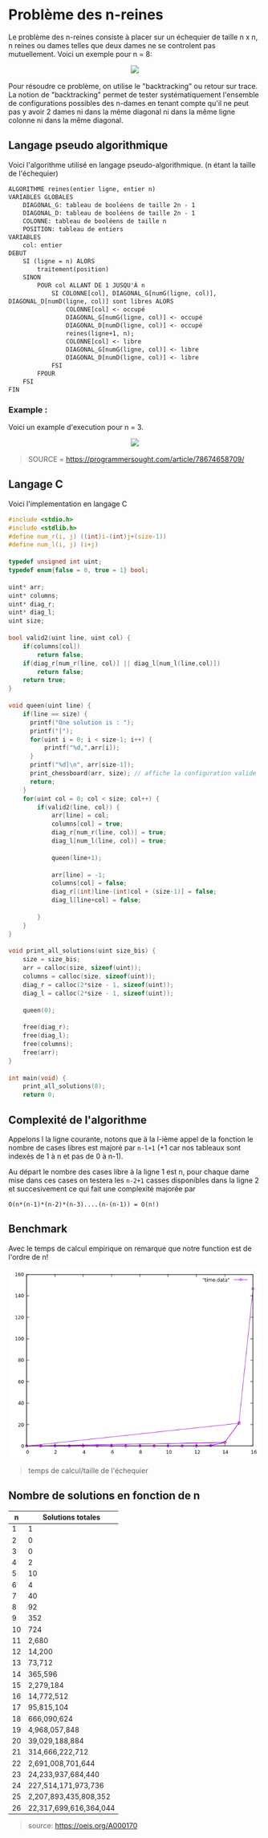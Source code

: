 # Problème des n-reines
Le problème des n-reines consiste à placer sur un échequier de taille n x n, n reines ou dames telles que deux dames ne se controlent pas mutuellement. Voici un exemple pour n = 8:

<p align="center">
  <img src="https://rosettacode.org/mw/images/b/bd/N_queens_problem.png"/>
</p>


Pour résoudre ce problème, on utilise le "backtracking" ou retour sur trace. La notion de "backtracking" permet de tester systématiquement l'ensemble de configurations possibles des n-dames en tenant compte qu'il ne peut pas y avoir 2 dames ni dans la même diagonal ni dans la même ligne colonne ni dans la même diagonal.
## Langage pseudo algorithmique
Voici l'algorithme utilisé en langage pseudo-algorithmique. (n étant la taille de l'échequier)
```
ALGORITHME reines(entier ligne, entier n)
VARIABLES GLOBALES
    DIAGONAL_G: tableau de booléens de taille 2n - 1
    DIAGONAL_D: tableau de booléens de taille 2n - 1
    COLONNE: tableau de booléens de taille n 
    POSITION: tableau de entiers
VARIABLES
    col: entier
DEBUT
    SI (ligne = n) ALORS
        traitement(position)
    SINON
        POUR col ALLANT DE 1 JUSQU'À n
            SI COLONNE[col], DIAGONAL_G[numG(ligne, col)], DIAGONAL_D[numD(ligne, col)] sont libres ALORS
                COLONNE[col] <- occupé
                DIAGONAL_G[numG(ligne, col)] <- occupé
                DIAGONAL_D[numD(ligne, col)] <- occupé
                reines(ligne+1, n);
                COLONNE[col] <- libre
                DIAGONAL_G[numG(ligne, col)] <- libre
                DIAGONAL_D[numD(ligne, col)] <- libre 
            FSI
        FPOUR
    FSI
FIN
```
### Example :
Voici un example d'execution pour n = 3. 
<p align="center">
  <img src="https://images4.programmersought.com/766/a6/a670a462c6f8c2354343a7bd3a18e1f6.png"/>
</p>

> SOURCE = https://programmersought.com/article/78674658709/
## Langage C
Voici l'implementation en langage C
```c
#include <stdio.h>
#include <stdlib.h>
#define num_r(i, j) ((int)i-(int)j+(size-1))
#define num_l(i, j) (i+j)

typedef unsigned int uint;
typedef enum{false = 0, true = 1} bool;

uint* arr;
uint* columns;
uint* diag_r;
uint* diag_l;
uint size;

bool valid2(uint line, uint col) {
    if(columns[col])
        return false;
    if(diag_r[num_r(line, col)] || diag_l[num_l(line,col)])
        return false;
    return true;
}

void queen(uint line) {
    if(line == size) {
      printf("One solution is : ");
      printf("[");
      for(uint i = 0; i < size-1; i++) {
          printf("%d,",arr[i]);
      }
      printf("%d]\n", arr[size-1]);
      print_chessboard(arr, size); // affiche la configuration valide
      return;
    }
    for(uint col = 0; col < size; col++) {
        if(valid2(line, col)) {
            arr[line] = col;
            columns[col] = true;
            diag_r[num_r(line, col)] = true;
            diag_l[num_l(line, col)] = true;

            queen(line+1);

            arr[line] = -1;
            columns[col] = false;
            diag_r[(int)line-(int)col + (size-1)] = false;
            diag_l[line+col] = false;

        }
    }
}

void print_all_solutions(uint size_bis) {
    size = size_bis;
    arr = calloc(size, sizeof(uint));
    columns = calloc(size, sizeof(uint));
    diag_r = calloc(2*size - 1, sizeof(uint));
    diag_l = calloc(2*size - 1, sizeof(uint));

    queen(0);

    free(diag_r);
    free(diag_l);
    free(columns);
    free(arr);
}

int main(void) {
    print_all_solutions(8);
    return 0;
```
## Complexité de l'algorithme
Appelons l la ligne courante, notons que à la l-ième appel de la fonction le nombre de cases libres est majoré par ```n-l+1``` (+1 car nos tableaux sont indexés de 1 à n et pas de 0 à n-1).

Au départ le nombre des cases libre à la ligne 1 est n, pour chaque dame mise dans ces cases on testera les ```n-2+1``` casses disponibles dans la ligne 2 et succesivement ce qui fait une complexité majorée par
``` 
O(n*(n-1)*(n-2)*(n-3)....(n-(n-1)) = O(n!)
```

## Benchmark
Avec le temps de calcul empirique on remarque que notre function est de l'ordre de n!
<p align="center">
  <img src="https://raw.githubusercontent.com/dxkkxn/univ-tln/master/L3/S5/I51-Algorithmique-des-graphes/exp/chess/xd2.png"/>
</p>

> temps de calcul/taille de l'échequier 

## Nombre de solutions en fonction de n

n  |   Solutions totales  |
-------|--------------------- |
1      |                 1  |  
2      |                 0  |  
3      |                 0  |  
4      |                 2  |  
5      |                10  |  
6      |                 4  |  
7      |                40  |  
8      |                92  |  
9      |               352  |  
10     |               724  |  
11     |             2,680  |  
12     |            14,200  |  
13     |            73,712  |  
14     |           365,596  |  
15     |         2,279,184  |  
16     |        14,772,512  |  
17     |        95,815,104  |  
18     |       666,090,624  |  
19     |     4,968,057,848  |  
20     |    39,029,188,884  |  
21     |   314,666,222,712  |  
22     | 2,691,008,701,644  |  
23     |24,233,937,684,440  |  
24     |  227,514,171,973,736| 
25     |2,207,893,435,808,352| 
26     |22,317,699,616,364,044|
> source: https://oeis.org/A000170
